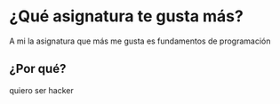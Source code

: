 
 # ¿Qué asignatura te gusta más?

 A mi la asignatura que más me gusta es fundamentos de programación

 ## ¿Por qué?

 quiero ser hacker
